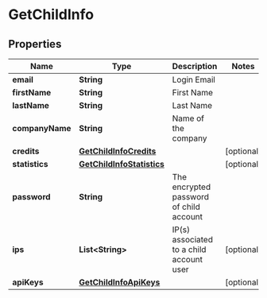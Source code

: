 
# GetChildInfo

## Properties
Name | Type | Description | Notes
------------ | ------------- | ------------- | -------------
**email** | **String** | Login Email | 
**firstName** | **String** | First Name | 
**lastName** | **String** | Last Name | 
**companyName** | **String** | Name of the company | 
**credits** | [**GetChildInfoCredits**](GetChildInfoCredits.md) |  |  [optional]
**statistics** | [**GetChildInfoStatistics**](GetChildInfoStatistics.md) |  |  [optional]
**password** | **String** | The encrypted password of child account | 
**ips** | **List&lt;String&gt;** | IP(s) associated to a child account user |  [optional]
**apiKeys** | [**GetChildInfoApiKeys**](GetChildInfoApiKeys.md) |  |  [optional]



